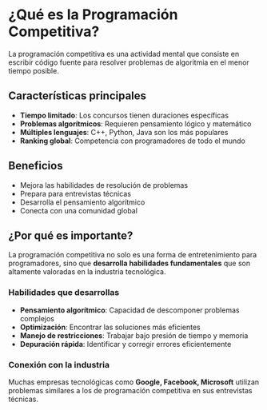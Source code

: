 # ¿Qué es la Programación Competitiva?

La programación competitiva es una actividad mental que consiste en escribir código fuente para resolver problemas de algoritmia en el menor tiempo posible.

## Características principales

* **Tiempo limitado**: Los concursos tienen duraciones específicas
* **Problemas algorítmicos**: Requieren pensamiento lógico y matemático
* **Múltiples lenguajes**: C++, Python, Java son los más populares
* **Ranking global**: Competencia con programadores de todo el mundo

## Beneficios

* Mejora las habilidades de resolución de problemas
* Prepara para entrevistas técnicas
* Desarrolla el pensamiento algorítmico
* Conecta con una comunidad global

## ¿Por qué es importante?

La programación competitiva no solo es una forma de entretenimiento para programadores, sino que **desarrolla habilidades fundamentales** que son altamente valoradas en la industria tecnológica.

### Habilidades que desarrollas

- **Pensamiento algorítmico**: Capacidad de descomponer problemas complejos
- **Optimización**: Encontrar las soluciones más eficientes
- **Manejo de restricciones**: Trabajar bajo presión de tiempo y memoria
- **Depuración rápida**: Identificar y corregir errores eficientemente

### Conexión con la industria

Muchas empresas tecnológicas como **Google, Facebook, Microsoft** utilizan problemas similares a los de programación competitiva en sus entrevistas técnicas. 